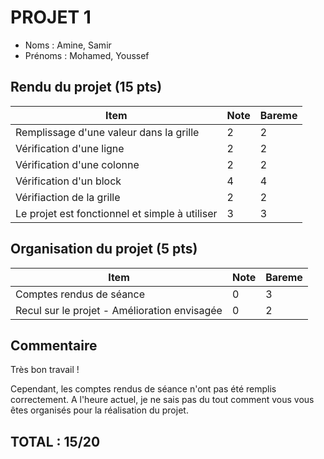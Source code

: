 # PROJET 1
- Noms : Amine, Samir
- Prénoms : Mohamed, Youssef

## Rendu du projet (15 pts)
|Item|Note|Bareme|
|-|-|-|
|Remplissage d'une valeur dans la grille|2|2|
|Vérification d'une ligne|2|2|
|Vérification d'une colonne|2|2|
|Vérification d'un block|4|4|
|Vérifiaction de la grille|2|2|
|Le projet est fonctionnel et simple à utiliser|3|3|
## Organisation du projet (5 pts)
|Item|Note|Bareme|
|-|-|-|
|Comptes rendus de séance|0|3|
|Recul sur le projet - Amélioration envisagée|0|2|

## Commentaire
Très bon travail !

Cependant, les comptes rendus de séance n'ont pas été remplis correctement. A l'heure actuel, je ne sais pas du tout comment vous vous êtes organisés pour la réalisation du projet.
## TOTAL : 15/20